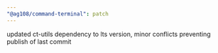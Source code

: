 ```yaml
---
"@ag108/command-terminal": patch
---
```


updated ct-utils dependency to lts version, minor conflicts preventing publish of last commit
